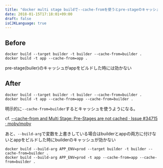 ```yaml
---
title: "docker multi stage buildで--cache-fromを使うとpre-stageのキャッシュが効かない"
date: 2018-01-15T17:18:01+09:00
draft: false
isCJKLanguage: true
---
```

## Before
```
docker build --target builder -t builder --cache-from=builder .
docker build -t app --cache-from=app .
```

pre-stage(builer)のキャッシュがappをビルドした時には効かない

## After
```
docker build --target builder -t builder --cache-from=builder .
docker build -t app --cache-from=app --cache-from=builder .
```

明示的に`--cache-from=builder`するとキャッシュを使うようになる。

cf. [--cache-from and Multi Stage: Pre-Stages are not cached · Issue #34715 · moby/moby](https://github.com/moby/moby/issues/34715)

あと、`--build-arg`で変数を上書きしている場合はbuilderとappの両方に付けないとappをビルドした時にbuilderのキャッシュが効かない

```
docker build --build-arg APP_ENV=prod --target builder -t builder --cache-from=builder .
docker build --build-arg APP_ENV=prod -t app --cache-from=app --cache-from=builder .
```
